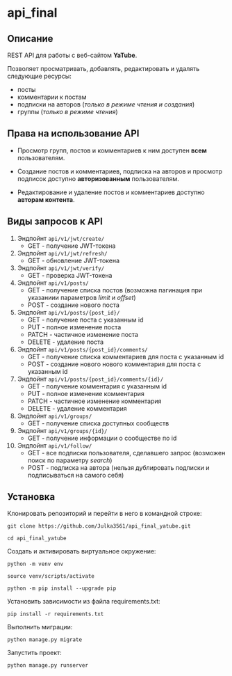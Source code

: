 # api_final
## Описание

REST API для работы с веб-сайтом **YaTube**.

Позволяет просматривать, добавлять, редактировать и удалять следующие ресурсы:
- посты
- комментарии к постам
- подписки на авторов (*только в режиме чтения и создания*)
- группы (*только в режиме чтения*)

## Права на использование API

- Просмотр групп, постов и комментариев к ним доступен **всем** пользователям.

- Создание постов и комментариев, подписка на авторов и просмотр подписок доступно **авторизованным** пользователям.

- Редактирование и удаление постов и комментариев доступно **авторам контента**.

## Виды запросов к API

1. Эндпойнт ```api/v1/jwt/create/```
    - GET - получение JWT-токена
2. Эндпойнт ```api/v1/jwt/refresh/```
    - GET - обновление JWT-токена
3. Эндпойнт ```api/v1/jwt/verify/```
    - GET - проверка JWT-токена
4. Эндпойнт ```api/v1/posts/```
    - GET - получение списка постов (возможна пагинация при указаниии параметров *limit* и *offset*)
    - POST - создание нового поста
5. Эндпойнт ```api/v1/posts/{post_id}/```
    - GET - получение поста с указанным id
    - PUT - полное изменение поста
    - PATCH - частичное изменение поста
    - DELETE - удаление поста
6. Эндпойнт ```api/v1/posts/{post_id}/comments/```
    - GET - получение списка комментариев для поста с указанным id
    - POST - создание нового нового комментария для поста с указанным id
7. Эндпойнт ```api/v1/posts/{post_id}/comments/{id}/```
    - GET - получение комментария с указанным id
    - PUT - полное изменение комментария
    - PATCH - частичное изменение комментария
    - DELETE - удаление комментария
8.  Эндпойнт ```api/v1/groups/```
    - GET - получение списка доступных сообществ
9.  Эндпойнт ```api/v1/groups/{id}/```
    - GET - получение информации о сообществе по id
10. Эндпойнт ```api/v1/follow/```
    - GET - все подписки пользователя, сделавшего запроc (возможен поиск по параметру *search*) 
    - POST -  подписка на автора (нельзя дублировать подписки и подписываться на самого себя)
      
## Установка

Клонировать репозиторий и перейти в него в командной строке:

```
git clone https://github.com/Julka3561/api_final_yatube.git
```

```
cd api_final_yatube
```

Cоздать и активировать виртуальное окружение:

```
python -m venv env
```

```
source venv/scripts/activate
```

```
python -m pip install --upgrade pip
```

Установить зависимости из файла requirements.txt:

```
pip install -r requirements.txt
```

Выполнить миграции:

```
python manage.py migrate
```

Запустить проект:

```
python manage.py runserver
```